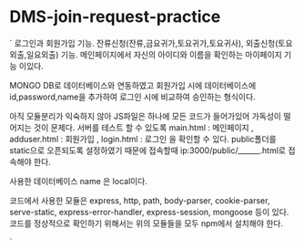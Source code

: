 # DMS-join-request-practice

`
로그인과 회원가입 기능. 
잔류신청(잔류,금요귀가,토요귀가,토요귀사), 외출신청(토요외출,일요외출) 기능. 
메인페이지에서 자신의 아이디와 이름을 확인하는 마이페이지 기능 이있다.

MONGO DB로 데이터베이스와 연동하였고
회원가입 시에 데이터베이스에 id,password,name을 추가하여
로그인 시에 비교하여 승인하는 형식이다.

아직 모듈분리가 익숙하지 않아 JS파일은 하나에 모든 코드가 들어가있어 가독성이 떨어지는 것이 문제다.
서버를 테스트 할 수 있도록 main.html : 메인페이지 , adduser.html : 회원가입 , login.html : 로그인 을 확인할 수 있다.
public폴더를 static으로 오픈되도록 설정하였기 때문에 접속할때 ip:3000/public/______.html로 접속해야 한다.

사용한 데이터베이스 name 은 local이다.

코드에서 사용한 모듈은 express, http, path, body-parser, cookie-parser, serve-static, express-error-handler, express-session, mongoose 등이 있다. 코드를 정상적으로 확인하기 위해서는 위의 모듈들을 모두 npm에서 설치해야 한다.


 
`
